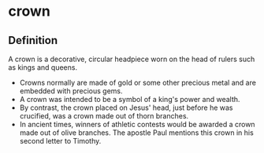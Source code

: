 # crown

## Definition

A crown is a decorative, circular headpiece worn on the head of rulers such as kings and queens.

* Crowns normally are made of gold or some other precious metal and are embedded with precious gems.
* A crown was intended to be a symbol of a king's power and wealth.
* By contrast, the crown placed on Jesus' head, just before he was crucified, was a crown made out of thorn branches.
* In ancient times, winners of athletic contests would be awarded a crown made out of olive branches. The apostle Paul mentions this crown in his second letter to Timothy.
